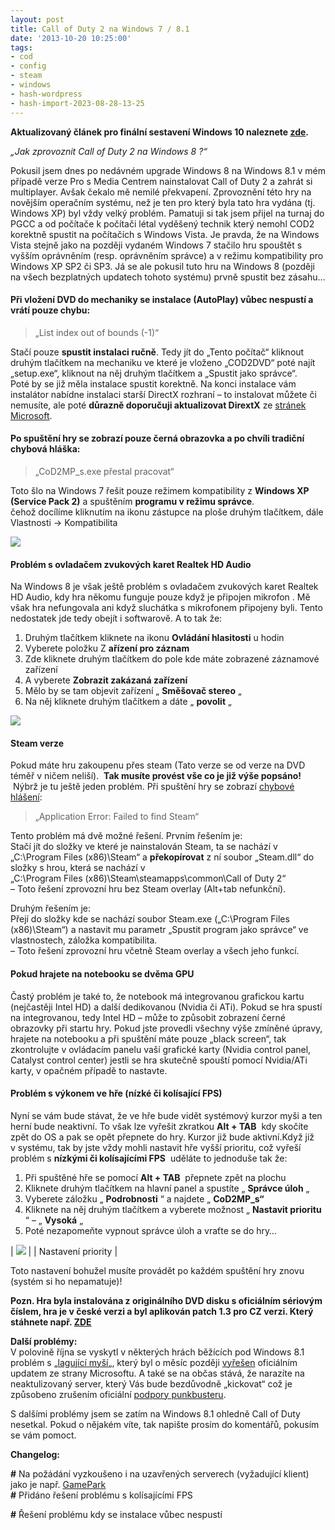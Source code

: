 ```yaml
---
layout: post
title: Call of Duty 2 na Windows 7 / 8.1
date: '2013-10-20 10:25:00'
tags:
- cod
- config
- steam
- windows
- hash-wordpress
- hash-import-2023-08-28-13-25
---
```


**Aktualizovaný článek pro finální sestavení Windows 10 naleznete [zde](http://www.maxxx.cz/2016/04/18/call-duty-2-na-windows-10/).**

_„Jak zprovoznit Call of Duty 2 na Windows 8 ?“_  
  
Pokusil jsem dnes po nedávném upgrade Windows 8 na Windows 8.1 v mém případě verze Pro s Media Centrem nainstalovat Call of Duty 2 a zahrát si multiplayer. Avšak čekalo mě nemilé překvapení. Zprovoznění této hry na novějším operačním systému, než je ten pro který byla tato hra vydána (tj. Windows XP) byl vždy velký problém. Pamatuji si tak jsem přijel na turnaj do PGCC a od počítače k počítači létal vyděšený technik který nemohl COD2 korektně spustit na počítačích s Windows Vista. Je pravda, že na Windows Vista stejně jako na později vydaném Windows 7 stačilo hru spouštět s vyšším oprávněním (resp. oprávněním správce) a v režimu kompatibility pro Windows XP SP2 či SP3. Já se ale pokusil tuto hru na Windows 8 (později na všech bezplatných updatech tohoto systému) prvně spustit bez zásahu…

<!--more-->

#### Při vložení DVD do mechaniky se instalace (AutoPlay) vůbec nespustí a vrátí pouze chybu:

> „List index out of bounds (-1)“

Stačí pouze **spustit instalaci ručně**. Tedy jít do „Tento počítač“ kliknout druhým tlačítkem na mechaniku ve které je vloženo „COD2DVD“ poté najít „setup.exe“, kliknout na něj druhým tlačítkem a „Spustit jako správce“.  
Poté by se již měla instalace spustit korektně. Na konci instalace vám instalátor nabídne instalaci starší DirectX rozhraní – to instalovat můžete či nemusíte, ale poté **důrazně doporučuji aktualizovat DirextX** ze [stránek Microsoft](http://www.microsoft.com/cs-cz/download/details.aspx?id=35 "directX dowload").

#### Po spuštění hry se zobrazí pouze černá obrazovka a po chvíli tradiční chybová hláška:

> „CoD2MP\_s.exe přestal pracovat“

Toto šlo na Windows 7 řešit pouze režimem kompatibility z **Windows XP (Service Pack 2)** a spuštěním **programu v režimu správce**.  
čehož docílíme kliknutím na ikonu zástupce na ploše druhým tlačítkem, dále Vlastnosti -\> Kompatibilita

[![](http://4.bp.blogspot.com/-ry9PTWoMVQU/UmOdiph6iSI/AAAAAAAADa8/aLJfDgiBCK0/s1600/kompatibilita.png)](http://4.bp.blogspot.com/-ry9PTWoMVQU/UmOdiph6iSI/AAAAAAAADa8/aLJfDgiBCK0/s1600/kompatibilita.png)

#### Problém s ovladačem zvukových karet Realtek HD Audio

Na Windows 8 je však ještě problém s ovladačem zvukových karet Realtek HD Audio, kdy hra někomu funguje pouze když je připojen mikrofon . Mě však hra nefungovala ani když sluchátka s mikrofonem připojeny byli. Tento nedostatek jde tedy obejít i softwarově. A to tak že:

1. Druhým tlačítkem kliknete na ikonu **Ovládání hlasitosti** u hodin
2. Vyberete položku Z **ařízení pro záznam**
3. Zde kliknete druhým tlačítkem do pole kde máte zobrazené záznamové zařízení
4. A vyberete **Zobrazit zakázaná zařízení**
5. Mělo by se tam objevit zařízení „ **Směšovač stereo** „
6. Na něj kliknete druhým tlačítkem a dáte „ **povolit** „

[![](http://4.bp.blogspot.com/-fA3p2TnhhaE/UmOgDIpTFwI/AAAAAAAADbE/J7-atn2q6G4/s1600/kompatibilita.png)](http://4.bp.blogspot.com/-fA3p2TnhhaE/UmOgDIpTFwI/AAAAAAAADbE/J7-atn2q6G4/s1600/kompatibilita.png)

#### Steam verze

Pokud máte hru zakoupenu přes steam (Tato verze se od verze na DVD téměř v ničem neliší).&nbsp; **Tak musíte provést vše co je již výše popsáno!** &nbsp;Nýbrž je tu ještě jeden problém. Při spuštění hry se zobrazí [chybové hlášení](http://i.imgur.com/Ds2asok.png "steam"):

> „Application Error: Failed to find Steam“

Tento problém má dvě možné řešení. Prvním řešením je:  
Stačí jít do složky ve které je nainstalován Steam, ta se nachází v  
„C:\Program Files (x86)\Steam“ a **překopírovat** z ní soubor „Steam.dll“ do složky s hrou, která se nachází v  
„C:\Program Files (x86)\Steam\steamapps\common\Call of Duty 2“  
– Toto řešení zprovozní hru bez Steam&nbsp;overlay (Alt+tab nefunkční).

Druhým řešením je:  
Přejí do složky kde se nachází soubor Steam.exe („C:\Program Files (x86)\Steam“) a nastavit mu parametr „Spustit program jako správce“ ve vlastnostech, záložka kompatibilita.  
– Toto řešení zprovozní hru včetně&nbsp;Steam overlay a všech jeho funkcí.

#### Pokud hrajete na notebooku se dvěma GPU

Častý problém je také to, že notebook má integrovanou grafickou kartu (nejčastěji Intel HD) a další dedikovanou (Nvidia či ATi). Pokud se hra spustí na integrovanou, tedy Intel HD – může to způsobit zobrazení černé obrazovky při startu hry. Pokud jste provedli všechny výše zmíněné úpravy, hrajete na notebooku a při spuštění máte pouze „black screen“, tak zkontrolujte v ovládacím panelu vaší grafické karty (Nvidia control panel, Catalyst control center) jestli se hra skutečně spouští pomocí Nvidia/ATi karty, v opačném případě to nastavte.

#### Problém s výkonem ve hře (nízké či kolísající FPS)

Nyní se vám bude stávat, že ve hře bude vidět systémový kurzor myši a ten herní bude neaktivní. To však lze vyřešit zkratkou **Alt&nbsp;+ TAB** &nbsp;kdy skočíte zpět do OS a pak se opět přepnete do hry. Kurzor již bude aktivní.Když již **&nbsp;** v systému, tak by jste vždy mohli nastavit hře vyšší prioritu, což vyřeší problém s **nízkými či kolísajícími FPS** &nbsp;uděláte to jednoduše tak že:

1. Při spuštěné hře se pomocí **Alt + TAB** &nbsp;přepnete zpět na plochu
2. Kliknete druhým tlačítkem na hlavní panel a spustíte „ **Správce úloh** „
3. Vyberete záložku „ **Podrobnosti** “ a najdete „ **CoD2MP\_s“**
4. Kliknete na něj druhým tlačítkem a vyberete možnost „ **Nastavit prioritu** “ – „ **Vysoká** „
5. Poté nezapomeňte vypnout správce úloh a vraťte se do hry…

| [![](http://4.bp.blogspot.com/-2CtzHn1Ixzk/UzR0XMqcFFI/AAAAAAAAHSE/DKfmYUnkqf8/s1600/priorita.png)](http://4.bp.blogspot.com/-2CtzHn1Ixzk/UzR0XMqcFFI/AAAAAAAAHSE/DKfmYUnkqf8/s1600/priorita.png) |
| Nastavení priority |

Toto nastavení bohužel musíte provádět po každém spuštění hry znovu (systém si ho nepamatuje)!

**Pozn. Hra byla instalována z originálního DVD disku s oficiálním sériovým číslem, hra je v české verzi a byl aplikován patch 1.3 pro CZ verzi. Který stáhnete např. [ZDE](http://www.ulozto.cz/xiFAKq2/cod2-patch-1-3-cz-exe)**

**Další problémy:**  
V polovině října se vyskytl v některých hrách běžících pod Windows 8.1 problém s „[lagující myší](http://www.maxxx.cz/2013/10/windows-8-1-a-lagujici-mys/ "lag mouse")„, který byl o měsíc později [vyřešen](http://www.maxxx.cz/2013/11/reseni-problemu-s-lagujici-mysi/ "řešení") oficiálním updatem ze strany Microsoftu. A také se na občas stává, že narazíte na neaktulizovaný server, který Vás bude bezdůvodně „kickovat“ což je způsobeno zrušením oficiální [podpory punkbusteru](http://www.maxxx.cz/2013/11/call-of-duty-2-bez-podpory-punkbusteru/ "PB").  
  

S dalšími problémy jsem se zatím na Windows 8.1 ohledně Call of Duty nesetkal. Pokud o nějakém víte, tak napište prosím do komentářů, pokusím se vám pomoct.

**Changelog:**

**#** Na požádání vyzkoušeno i na uzavřených serverech (vyžadující klient) jako je např. [GamePark](http://www.gamepark.cz/hra/call-of-duty-2)  
**#** Přidáno řešení problému s kolísajícími FPS

**#** Řešení problému kdy se instalace vůbec nespustí
<!--kg-card-end: html-->
